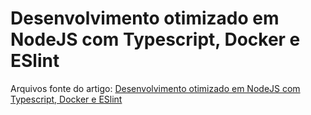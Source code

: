 # Desenvolvimento otimizado em NodeJS com Typescript, Docker e ESlint

Arquivos fonte do artigo: [Desenvolvimento otimizado em NodeJS com Typescript, Docker e ESlint](https://marquesfernandes.com/2019/12/11/desenvolvimento-otimizado-em-nodejs-com-typescript-docker-e-eslint)
